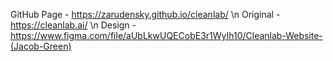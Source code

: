 GitHub Page - https://zarudensky.github.io/cleanlab/ \n
Original - https://cleanlab.ai/ \n
Design - https://www.figma.com/file/aUbLkwUQECobE3r1WyIh10/Cleanlab-Website-(Jacob-Green)